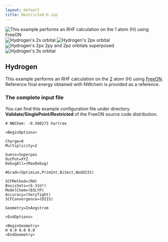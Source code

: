 ```yaml
---
layout: default
title: Restricted-H.inp
---
```


![This example performs an RHF calculation on the [1](http://en.wikipedia.org/wiki/Hydrogen) atom (H) using [FreeON](http://freeon.org) ](H_1s.png "fig:This example performs an RHF calculation on the 1 atom (H) using FreeON ") ![Hydrogen's 2s orbital ](H_2s.png "fig:Hydrogen's 2s orbital ") ![Hydrogen's 2px orbital ](H_2px.png "fig:Hydrogen's 2px orbital ") ![Hydrogen's 2px 2py and 2pz orbitals superposed ](H_2pxyz.png "fig:Hydrogen's 2px 2py and 2pz orbitals superposed ") ![Hydrogen's 3s orbital ](H_3s.png "fig:Hydrogen's 3s orbital ")

Hydrogen
--------

This example performs an RHF calculation on the [2](http://en.wikipedia.org/wiki/Hydrogen) atom (H) using [FreeON](http://freeon.org). Reference final energy obtained with NWchem is provided as a reference.

### The complete input file

You can find this example configuration file under directory **Validate/SinglePoint/Restricted** of the FreeON source code distribution.


    # NWChem: -0.500273 hartree

    <BeginOptions>

    Charge=0
    Multiplicity=2

    Guess=Superpos
    OutPut=XYZ
    DebugAll=(MaxDebug)

    #Grad=(Optimize,PrimInt,BiSect,NoGDIIS)

    SCFMethod=(RH)
    BasisSets=(6-31G*)
    ModelChem=(B3LYP)
    Accuracy=(VeryTight)
    SCFConvergence=(DIIS)

    Geometry=InAngstrom

    <EndOptions>

    <BeginGeometry>
    H 0.0 0.0 0.0
    <EndGeometry>
